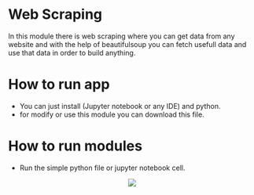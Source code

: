 # Web Scraping

In this module there is web scraping where you can get data from any website and with the help of beautifulsoup you can fetch usefull data and use that data in order to build anything.

# How to run app 

 * You can just install (Jupyter notebook or any IDE) and python.
 * for modify or use this module you can download this file. 

# How to run modules

 * Run the simple python file or jupyter notebook cell.


<p align="center">
  <img src="https://user-images.githubusercontent.com/66458303/133466300-3d1fb54b-d066-4aa5-95fd-0f6fcd1a22ef.png">
</p>
  
